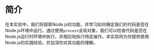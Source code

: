 # 简介

在本实验中，我们将探索Node.js的功能，并学习如何确定我们的代码是否在Node.js环境中运行。通过使用`process`全局对象，我们可以检查代码是否在Node.js运行时环境中执行，并相应地执行特定操作。本实验将为你提供使用Node.js的实践经验，并加深你对其功能的理解。
